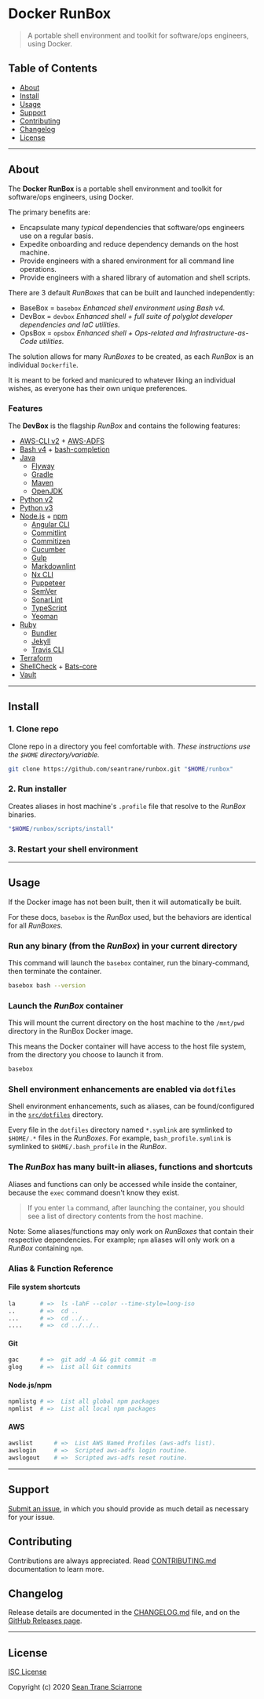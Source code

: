 # Docker RunBox

> A portable shell environment and toolkit for software/ops engineers, using Docker.

## Table of Contents

- [About](#about)
- [Install](#install)
- [Usage](#usage)
- [Support](#support)
- [Contributing](#contributing)
- [Changelog](#changelog)
- [License](#license)

---

## About <a id="about"></a>

The **Docker RunBox** is a portable shell environment and toolkit for software/ops engineers, using Docker.

The primary benefits are:

- Encapsulate many _typical_ dependencies that software/ops engineers use on a regular basis.
- Expedite onboarding and reduce dependency demands on the host machine.
- Provide engineers with a shared environment for all command line operations.
- Provide engineers with a shared library of automation and shell scripts.

There are 3 default _RunBoxes_ that can be built and launched independently:

- BaseBox = `basebox` _Enhanced shell environment using Bash v4._
- DevBox = `devbox` _Enhanced shell + full suite of polyglot developer dependencies and IaC utilities._
- OpsBox = `opsbox` _Enhanced shell + Ops-related and Infrastructure-as-Code utilities._

The solution allows for many _RunBoxes_ to be created, as each _RunBox_ is an individual `Dockerfile`.

It is meant to be forked and manicured to whatever liking an individual wishes, as everyone has their own unique preferences.

### Features <a id="features"></a>

The **DevBox** is the flagship _RunBox_ and contains the following features:

- [AWS-CLI v2](https://docs.aws.amazon.com/cli/index.html) + [AWS-ADFS](https://github.com/venth/aws-adfs)
- [Bash v4](https://www.tldp.org/LDP/abs/html/bashver4.html) + [bash-completion](https://github.com/scop/bash-completion#readme)
- [Java](https://www.java.com/)
  - [Flyway](https://flywaydb.org/)
  - [Gradle](https://gradle.org/)
  - [Maven](https://maven.apache.org/)
  - [OpenJDK](https://openjdk.java.net/)
- [Python v2](https://docs.python.org/2.7/)
- [Python v3](https://docs.python.org/3/)
- [Node.js](https://nodejs.org) + [npm](https://www.npmjs.com/)
  - [Angular CLI](https://cli.angular.io/)
  - [Commitlint](https://commitlint.io/)
  - [Commitizen](https://commitizen.github.io/cz-cli/)
  - [Cucumber](https://cucumber.io/)
  - [Gulp](http://gulpjs.com/)
  - [Markdownlint](https://github.com/igorshubovych/markdownlint-cli)
  - [Nx CLI](https://nx.dev/)
  - [Puppeteer](https://pptr.dev/)
  - [SemVer](https://github.com/npm/node-semver#readme)
  - [SonarLint](https://www.sonarlint.org/)
  - [TypeScript](https://www.typescriptlang.org/)
  - [Yeoman](http://yeoman.io/)
- [Ruby](https://www.ruby-lang.org/en/)
  - [Bundler](https://bundler.io/)
  - [Jekyll](http://jekyllrb.com/)
  - [Travis CLI](https://github.com/travis-ci/travis.rb#readme)
- [Terraform](https://www.terraform.io/)
- [ShellCheck](https://www.shellcheck.net/) + [Bats-core](https://github.com/bats-core/bats-core#readme)
- [Vault](https://www.vaultproject.io/)

---

## Install <a id="install"></a>

### 1. Clone repo

Clone repo in a directory you feel comfortable with.
_These instructions use the `$HOME` directory/variable._

```sh
git clone https://github.com/seantrane/runbox.git "$HOME/runbox"
```

### 2. Run installer

Creates aliases in host machine's `.profile` file that resolve to the _RunBox_ binaries.

```sh
"$HOME/runbox/scripts/install"
```

### 3. Restart your shell environment

---

## Usage <a id="usage"></a>

If the Docker image has not been built, then it will automatically be built.

For these docs, `basebox` is the _RunBox_ used, but the behaviors are identical for all _RunBoxes_.

### Run any binary (from the _RunBox_) in your current directory

This command will launch the `basebox` container, run the binary-command, then terminate the container.

```sh
basebox bash --version
```

### Launch the _RunBox_ container

This will mount the current directory on the host machine to the `/mnt/pwd` directory in the RunBox Docker image.

This means the Docker container will have access to the host file system, from the directory you choose to launch it from.

```sh
basebox
```

### Shell environment enhancements are enabled via `dotfiles`

Shell environment enhancements, such as aliases, can be found/configured in the [`src/dotfiles`](src/dotfiles) directory.

Every file in the `dotfiles` directory named `*.symlink` are symlinked to `$HOME/.*` files in the _RunBoxes_.
For example, `bash_profile.symlink` is symlinked to `$HOME/.bash_profile` in the _RunBox_.

### The _RunBox_ has many built-in aliases, functions and shortcuts

Aliases and functions can only be accessed while inside the container, because the `exec` command doesn't know they exist.

> If you enter `la` command, after launching the container, you should see a list of directory contents from the host machine.

Note: Some aliases/functions may only work on _RunBoxes_ that contain their respective dependencies.
For example; `npm` aliases will only work on a _RunBox_ containing `npm`.

### Alias & Function Reference

#### File system shortcuts

```sh
la       # =>  ls -lahF --color --time-style=long-iso
..       # =>  cd ..
...      # =>  cd ../..
....     # =>  cd ../../..
```

#### Git

```sh
gac      # =>  git add -A && git commit -m
glog     # =>  List all Git commits
```

#### Node.js/npm

```sh
npmlistg # =>  List all global npm packages
npmlist  # =>  List all local npm packages
```

#### AWS

```sh
awslist      # =>  List AWS Named Profiles (aws-adfs list).
awslogin     # =>  Scripted aws-adfs login routine.
awslogout    # =>  Scripted aws-adfs reset routine.
```

---

## Support <a id="support"></a>

[Submit an issue](https://github.com/seantrane/runbox/issues/new), in which you should provide as much detail as necessary for your issue.

## Contributing <a id="contributing"></a>

Contributions are always appreciated. Read [CONTRIBUTING.md](https://github.com/seantrane/runbox/blob/master/CONTRIBUTING.md) documentation to learn more.

## Changelog <a id="changelog"></a>

Release details are documented in the [CHANGELOG.md](https://github.com/seantrane/runbox/blob/master/CHANGELOG.md) file, and on the [GitHub Releases page](https://github.com/seantrane/runbox/releases).

---

## License <a id="license"></a>

[ISC License](https://github.com/seantrane/runbox/blob/master/LICENSE)

Copyright (c) 2020 [Sean Trane Sciarrone](https://github.com/seantrane)
